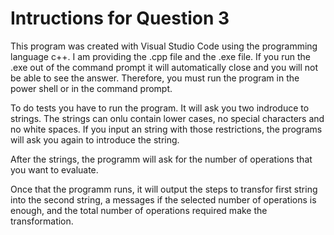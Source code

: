 # Intructions for Question 3

This program was created with Visual Studio Code using the programming language c++. I am providing the .cpp file and the .exe file. If you run the .exe out of the command prompt it will automatically close and you will not be able to see the answer. Therefore, you must run the program in the power shell or in the command prompt. 

To do tests you have to run the program. It will ask you two indroduce to strings. The strings can onlu contain lower cases, no special characters and no white spaces. If you input an string with those restrictions, the programs will ask you again to introduce the string. 

After the strings, the programm will ask for the number of operations that you want to evaluate.

Once that the programm runs, it will output the steps to transfor first string into the second string, a messages if the selected number of operations is enough, and the total number of operations required make the transformation.
